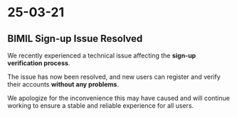 # 25-03-21

## BIMIL Sign-up Issue Resolved

We recently experienced a technical issue affecting the **sign-up verification process**.

The issue has now been resolved, and new users can register and verify their accounts **without any problems**.

We apologize for the inconvenience this may have caused and will continue working to ensure a stable and reliable experience for all users.
